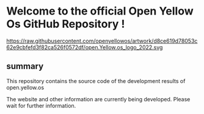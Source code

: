 # Welcome to the official Open Yellow Os GitHub Repository !

https://raw.githubusercontent.com/openyellowos/artwork/d8ce619d78053c62e9cbfefd3f82ca526f0572df/open.Yellow.os_logo_2022.svg

## summary

This repository contains the source code of the development results of open.yellow.os

The website and other information are currently being developed. Please wait for further information.
